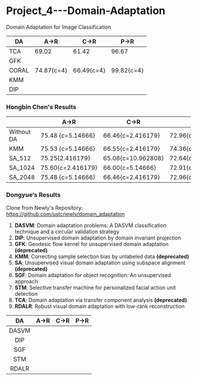 # Project_4---Domain-Adaptation
Domain Adaptation for Image Classification

| DA | A->R | C->R | P->R |
|-|-|-|-|
| TCA | 69.02 | 61.42 | 96.67 |
| GFK ||||
| CORAL | 74.87{c=4} | 66.49{c=4} | 99.82{c=4} |
| KMM ||||
| DIP ||||

### Hongbin Chen's Results
|            | A->R              | C->R               | P->R               |
| ---------- | ----------------- | ------------------ | ------------------ |
| Without DA | 75.48 {c=5.14666} | 66.46{c=2.416179}  | 72.96{c=5.14666}   |
| KMM        | 75.53 {c=5.14666} | 66.55{c=2.416179}  | 74.36{c=0.5325205} |
| SA_512     | 75.25{2.416179}   | 65.08{c=10.962808} | 72.64{c=5.14666}   |
| SA_1024    | 75.60{c=2.416179} | 66.00{c=5.14666}   | 72.91{c=5.14666}   |
| SA_2048    | 75.48 {c=5.14666} | 66.46{c=2.416179}  | 72.96{c=5.14666}   |

### Dongyue‘s Results

Clone from Newly's Repository: <https://github.com/ustcnewly/domain_adaptation>

1. **DASVM**: Domain adaptation problems: A DASVM classification technique and a circular validation strategy
2. **DIP**: Unsupervised domain adaptation by domain invariant projection
3. **GFK**: Geodesic flow kernel for unsupervised domain adaptation **(deprecated)**
4. **KMM**: Correcting sample selection bias by unlabeled data **(deprecated)**
5. **SA**: Unsupervised visual domain adaptation using subspace alignment **(deprecated)**
6. **SGF**: Domain adaptation for object recognition: An unsupervised approach
7. **STM**: Selective transfer machine for personalized facial action unit detection
8. **TCA**: Domain adaptation via transfer component analysis **(deprecated)**
9. **RDALR**: Robust visual domain adaptation with low-rank reconstruction

|  DA   | A->R | C->R | P->R |
| :---: | :--: | :--: | :--: |
| DASVM |      |      |      |
|  DIP  |      |      |      |
|  SGF  |      |      |      |
|  STM  |      |      |      |
| RDALR |      |      |      |

### 

